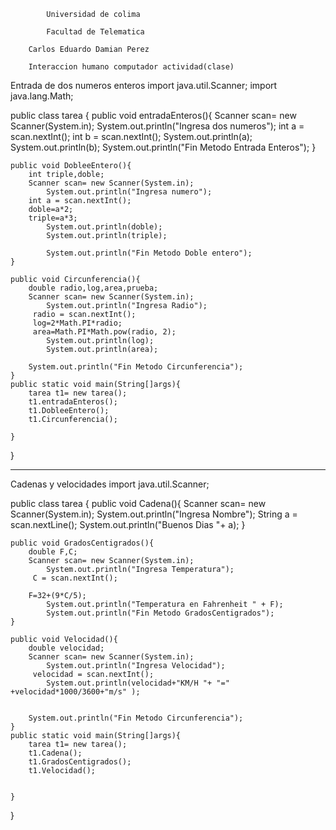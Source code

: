 


			Universidad de colima 
			
			Facultad de Telematica

		Carlos Eduardo Damian Perez
		
		Interaccion humano computador actividad(clase)

Entrada de dos numeros enteros 
import java.util.Scanner;
import java.lang.Math;




public class tarea {
	public void entradaEnteros(){
		Scanner scan= new Scanner(System.in);
			System.out.println("Ingresa dos numeros");
		int a = scan.nextInt();
		int b = scan.nextInt();
			System.out.println(a);
			System.out.println(b);
			System.out.println("Fin Metodo Entrada Enteros");
	}	
	
	public void DobleeEntero(){
		int triple,doble;
		Scanner scan= new Scanner(System.in);
			System.out.println("Ingresa numero");
		int a = scan.nextInt();
		doble=a*2;
		triple=a*3;
			System.out.println(doble);
			System.out.println(triple);
		
			System.out.println("Fin Metodo Doble entero");
	}
	
	public void Circunferencia(){
		double radio,log,area,prueba;
		Scanner scan= new Scanner(System.in);
			System.out.println("Ingresa Radio");
		 radio = scan.nextInt();
		 log=2*Math.PI*radio;
		 area=Math.PI*Math.pow(radio, 2);
		 	System.out.println(log);
		 	System.out.println(area);
		
		System.out.println("Fin Metodo Circunferencia");
	}
	public static void main(String[]args){
		tarea t1= new tarea();
		t1.entradaEnteros();
		t1.DobleeEntero();
		t1.Circunferencia();
		
	}

}

--------------------------------------------------------------------------------------------------------------------------------------
Cadenas y velocidades
import java.util.Scanner;




public class tarea {
	public void Cadena(){
		Scanner scan= new Scanner(System.in);
			System.out.println("Ingresa Nombre");
		String a = scan.nextLine();
			System.out.println("Buenos Dias "+ a);
	}	
	
	public void GradosCentigrados(){
		double F,C;
		Scanner scan= new Scanner(System.in);
			System.out.println("Ingresa Temperatura");
		 C = scan.nextInt();
		 
		F=32+(9*C/5);			
			System.out.println("Temperatura en Fahrenheit " + F);
			System.out.println("Fin Metodo GradosCentigrados");
	}
	
	public void Velocidad(){
		double velocidad;
		Scanner scan= new Scanner(System.in);
			System.out.println("Ingresa Velocidad");
		 velocidad = scan.nextInt();		 
		 	System.out.println(velocidad+"KM/H "+ "=" +velocidad*1000/3600+"m/s" );
		 	
		
		System.out.println("Fin Metodo Circunferencia");
	}
	public static void main(String[]args){
		tarea t1= new tarea();
		t1.Cadena();
		t1.GradosCentigrados();
		t1.Velocidad();
		
		
	}

}



